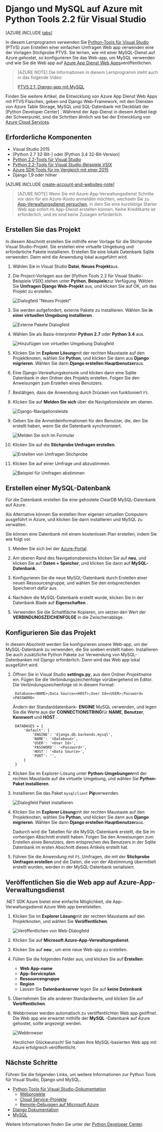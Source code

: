 <properties 
    pageTitle="Django und MySQL auf Azure mit Python Tools 2.2 für Visual Studio" 
    description="Informationen Sie zum Verwenden der Python-Tools für Visual Studio eine Django Web app zu erstellen, die Daten in eine Instanz der MySQL-Datenbank gespeichert sind, und bei Azure App Dienst Web Apps bereitstellen." 
    services="app-service\web" 
    documentationCenter="python" 
    authors="huguesv" 
    manager="wpickett" 
    editor=""/>

<tags 
    ms.service="app-service-web" 
    ms.workload="web" 
    ms.tgt_pltfrm="na" 
    ms.devlang="python"
    ms.topic="get-started-article" 
    ms.date="07/07/2016"
    ms.author="huvalo"/>

# <a name="django-and-mysql-on-azure-with-python-tools-22-for-visual-studio"></a>Django und MySQL auf Azure mit Python Tools 2.2 für Visual Studio 

[AZURE.INCLUDE [tabs](../../includes/app-service-web-get-started-nav-tabs.md)]

In diesem Lernprogramm verwenden Sie [Python-Tools für Visual Studio] (PTVS) zum Erstellen einer einfachen Umfragen Web app verwenden eine der Vorlagen Stichprobe PTVS. Sie lernen, wie mit einer MySQL-Dienst auf Azure gehostet, so konfigurieren Sie das Web-app, um MySQL verwenden und wie Sie die Web app auf [Azure App Dienst Web Apps](http://go.microsoft.com/fwlink/?LinkId=529714)veröffentlichen.

> [AZURE.NOTE] Die Informationen in diesem Lernprogramm steht auch in das folgende Video:
> 
> [PTVS 2.1: Django-app mit MySQL][video]

Finden Sie weitere Artikel, die Entwicklung von Azure App Dienst Web Apps mit PTVS Flaschen, geben und Django Web-Framework, mit den Diensten von Azure Table Storage, MySQL und SQL-Datenbank mit Deckblatt der [Python Developer Center] . Während der App-Dienst in diesem Artikel liegt der Schwerpunkt, sind die Schritten ähnlich wie bei der Entwicklung von [Azure Cloud Services].

## <a name="prerequisites"></a>Erforderliche Komponenten

 - Visual Studio 2015
 - [Python 2.7 32-Bit-] oder [Python 3.4 32-Bit-Version]
 - [Python 2.2-Tools für Visual Studio]
 - [Python 2.2-Tools für Visual Studio-Beispiele VSIX]
 - [Azure SDK-Tools für im Vergleich mit einer 2015]
 - Django 1,9 oder höher

[AZURE.INCLUDE [create-account-and-websites-note](../../includes/create-account-and-websites-note.md)]

<!-- This note should not render as part of the the previous include. -->

> [AZURE.NOTE] Wenn Sie mit Azure-App-Verwaltungsdienst Schritte vor dem für ein Azure-Konto anmelden möchten, wechseln Sie zu [App-Verwaltungsdienst versuchen](http://go.microsoft.com/fwlink/?LinkId=523751), in dem Sie eine kurzlebige Starter Web app sofort im App-Dienst erstellen können. Keine Kreditkarte ist erforderlich, und es sind keine Zusagen erforderlich.

## <a name="create-the-project"></a>Erstellen Sie das Projekt

In diesem Abschnitt erstellen Sie mithilfe einer Vorlage für die Stichprobe Visual Studio-Projekt. Sie erstellen eine virtuelle Umgebung und erforderliche Pakete installieren. Erstellen Sie eine lokale Datenbank Sqlite verwenden. Dann wird die Anwendung lokal ausgeführt wird.

1. Wählen Sie in Visual Studio **Datei**, **Neues Projekt**aus.

1. Die Project-Vorlagen aus der [Python Tools 2.2 für Visual Studio-Beispiele VSIX] stehen unter **Python**, **Beispiele**zur Verfügung. Wählen Sie **Umfragen Django Web-Projekt** aus, und klicken Sie auf OK, um das Projekt zu erstellen.

    ![Dialogfeld "Neues Projekt"](./media/web-sites-python-ptvs-django-mysql/PollsDjangoNewProject.png)

1. Sie werden aufgefordert, externe Pakete zu installieren. Wählen Sie **in einer virtuellen Umgebung installieren**.

    ![Externe Pakete Dialogfeld](./media/web-sites-python-ptvs-django-mysql/PollsDjangoExternalPackages.png)

1. Wählen Sie als Basis-Interpreter **Python 2.7** oder **Python 3.4** aus.

    ![Hinzufügen von virtuellen Umgebung Dialogfeld](./media/web-sites-python-ptvs-django-mysql/PollsCommonAddVirtualEnv.png)

1. Klicken Sie im **Explorer Lösung**mit der rechten Maustaste auf den Projektknoten, wählen Sie **Python**, und klicken Sie dann aus **Django migrieren**.  Wählen Sie dann **Django erstellen Hauptbenutzer**aus.

1. Eine Django-Verwaltungskonsole und klicken dann eine Sqlite Datenbank in den Ordner des Projekts erstellen. Folgen Sie den Anweisungen zum Erstellen eines Benutzers.

1. Bestätigen, dass die Anwendung durch Drücken von funktioniert `F5`.

1. Klicken Sie auf **Melden Sie sich** über die Navigationsleiste am oberen.

    ![Django-Navigationsleiste](./media/web-sites-python-ptvs-django-mysql/PollsDjangoCommonBrowserLocalMenu.png)

1. Geben Sie die Anmeldeinformationen für den Benutzer, die, den Sie erstellt haben, wenn Sie die Datenbank synchronisiert.

    ![Melden Sie sich im Formular](./media/web-sites-python-ptvs-django-mysql/PollsDjangoCommonBrowserLocalLogin.png)

1. Klicken Sie auf die **Stichprobe Umfragen erstellen**.

    ![Erstellen von Umfragen Stichprobe](./media/web-sites-python-ptvs-django-mysql/PollsDjangoCommonBrowserNoPolls.png)

1. Klicken Sie auf einer Umfrage und abzustimmen.

    ![Beispiel für Umfragen abstimmen](./media/web-sites-python-ptvs-django-mysql/PollsDjangoSqliteBrowser.png)

## <a name="create-a-mysql-database"></a>Erstellen einer MySQL-Datenbank

Für die Datenbank erstellen Sie eine gehostete ClearDB MySQL-Datenbank auf Azure.

Als Alternative können Sie erstellen Ihrer eigenen virtuellen Computern ausgeführt in Azure, und klicken Sie dann installieren und MySQL zu verwalten.

Sie können eine Datenbank mit einem kostenlosen Plan erstellen, indem Sie wie folgt vor.

1. Melden Sie sich bei der [Azure-Portal].

1. Am oberen Rand des Navigationsbereichs klicken Sie auf **neu**, und klicken Sie auf **Daten + Speicher**, und klicken Sie dann auf **MySQL-Datenbank**. 

1. Konfigurieren Sie die neue MySQL-Datenbank durch Erstellen einer neuen Ressourcengruppe, und wählen Sie den entsprechenden Speicherort dafür aus.

1. Nachdem die MySQL-Datenbank erstellt wurde, klicken Sie in der Datenbank Blade auf **Eigenschaften** .

1. Verwenden Sie die Schaltfläche Kopieren, um setzen den Wert der **VERBINDUNGSZEICHENFOLGE** in die Zwischenablage.

## <a name="configure-the-project"></a>Konfigurieren Sie das Projekt

In diesem Abschnitt werden Sie konfigurieren unsere Web-app, um der MySQL-Datenbank zu verwenden, die Sie soeben erstellt haben. Installieren Sie auch zusätzliche Python Pakete zur Verwendung von MySQL-Datenbanken mit Django erforderlich. Dann wird das Web app lokal ausgeführt wird.

1. Öffnen Sie in Visual Studio **settings.py**, aus dem Ordner *Projektname* ein. Fügen Sie die Verbindungszeichenfolge vorübergehend im Editor. Die Verbindungszeichenfolge ist in diesem Format:

        Database=<NAME>;Data Source=<HOST>;User Id=<USER>;Password=<PASSWORD>

    Ändern der Standarddatenbank- **ENGINE** MySQL verwenden, und legen Sie die Werte aus der **CONNECTIONSTRING**für **NAME**, **Benutzer**, **Kennwort** und **HOST** .

        DATABASES = {
            'default': {
                'ENGINE': 'django.db.backends.mysql',
                'NAME': '<Database>',
                'USER': '<User Id>',
                'PASSWORD': '<Password>',
                'HOST': '<Data Source>',
                'PORT': '',
            }
        }


1. Klicken Sie im Explorer-Lösung unter **Python-Umgebungen**mit der rechten Maustaste auf die virtuelle Umgebung, und wählen Sie **Python-Paket installieren**.

1. Installieren Sie das Paket `mysqlclient` **Pip**verwenden.

    ![Dialogfeld Paket installieren](./media/web-sites-python-ptvs-django-mysql/PollsDjangoMySQLInstallPackage.png)

1. Klicken Sie im **Explorer Lösung**mit der rechten Maustaste auf den Projektknoten, wählen Sie **Python**, und klicken Sie dann aus **Django migrieren**.  Wählen Sie dann **Django erstellen Hauptbenutzer**aus.

    Dadurch wird die Tabellen für die MySQL-Datenbank erstellt, die Sie im vorherigen Abschnitt erstellt haben. Folgen Sie den Anweisungen zum Erstellen eines Benutzers, dem entsprechen des Benutzers in der Sqlite Datenbank im ersten Abschnitt dieses Artikels erstellt hat.

1. Führen Sie die Anwendung mit `F5`. Umfragen, die mit der **Stichprobe Umfragen erstellen** und die Daten, die von der Abstimmung übermittelt erstellt wurden, werden in der MySQL-Datenbank serialisiert.

## <a name="publish-the-web-app-to-azure-app-service"></a>Veröffentlichen Sie die Web app auf Azure-App-Verwaltungsdienst

.NET SDK Azure bietet eine einfache Möglichkeit, die App-Verwaltungsdienst Azure Web app bereitstellen.

1. Klicken Sie im **Explorer Lösung**mit der rechten Maustaste auf den Projektknoten, und wählen Sie **Veröffentlichen**.

    ![Veröffentlichen von Web-Dialogfeld](./media/web-sites-python-ptvs-django-mysql/PollsCommonPublishWebSiteDialog.png)

1. Klicken Sie auf **Microsoft Azure-App-Verwaltungsdienst**.

1. Klicken Sie auf **neu** , um eine neue Web-app zu erstellen.

1. Füllen Sie die folgenden Felder aus, und klicken Sie auf **Erstellen**:
    - **Web App-name**
    - **App-Serviceplan**
    - **Ressourcengruppe**
    - **Region**
    - Lassen Sie **Datenbankserver** legen Sie auf **keine Datenbank**

1. Übernehmen Sie alle anderen Standardwerte, und klicken Sie auf **Veröffentlichen**.

1. Webbrowser werden automatisch zu veröffentlichten Web app geöffnet. Die Web app wie erwartet mithilfe der **MySQL** -Datenbank auf Azure gehostet, sollte angezeigt werden.

    ![Webbrowser](./media/web-sites-python-ptvs-django-mysql/PollsDjangoAzureBrowser.png)

    Herzlichen Glückwunsch! Sie haben Ihre MySQL-basierten Web app mit Azure erfolgreich veröffentlicht.

## <a name="next-steps"></a>Nächste Schritte

Führen Sie die folgenden Links, um weitere Informationen zur Python Tools für Visual Studio, Django und MySQL.

- [Python-Tools für Visual Studio-Dokumentation]
  - [Webprojekte]
  - [Cloud Service-Projekte]
  - [Remote-Debuggen auf Microsoft Azure]
- [Django Dokumentation]
- [MySQL]

Weitere Informationen finden Sie unter der [Python Developer Center](/develop/python/).

<!--Link references-->

[Python-Entwicklercenter]: /develop/python/
[Azure Cloud Services]: ../cloud-services-python-ptvs.md

<!--External Link references-->

[Azure-Portal]: https://portal.azure.com
[Python-Tools für Visual Studio]: http://aka.ms/ptvs
[Python 2.2-Tools für Visual Studio]: http://go.microsoft.com/fwlink/?LinkID=624025
[Python 2.2-Tools für Visual Studio-Beispiele VSIX]: http://go.microsoft.com/fwlink/?LinkID=624025
[Azure SDK-Tools für im Vergleich mit einer 2015]: http://go.microsoft.com/fwlink/?LinkId=518003
[Python 2.7 32-bit]: http://go.microsoft.com/fwlink/?LinkId=517190 
[Python 3.4 32-bit]: http://go.microsoft.com/fwlink/?LinkId=517191
[Python-Tools für Visual Studio-Dokumentation]: http://aka.ms/ptvsdocs
[Remote-Debuggen auf Microsoft Azure]: http://go.microsoft.com/fwlink/?LinkId=624026
[Webprojekte]: http://go.microsoft.com/fwlink/?LinkId=624027
[Cloud Service-Projekte]: http://go.microsoft.com/fwlink/?LinkId=624028
[Django Dokumentation]: https://www.djangoproject.com/
[MySQL]: http://www.mysql.com/
[video]: http://youtu.be/oKCApIrS0Lo
